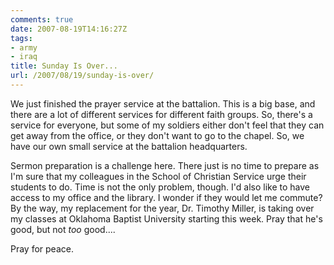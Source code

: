 ```yaml
---
comments: true
date: 2007-08-19T14:16:27Z
tags:
- army
- iraq
title: Sunday Is Over...
url: /2007/08/19/sunday-is-over/
---
```


<p>We just finished the prayer service at the battalion. This is a big base, and there are a lot of different services for different faith groups. So, there's a service for everyone, but some of my soldiers either don't feel that they can get away from the office, or they don't want to go to the chapel. So, we have our own small service at the battalion headquarters.</p>
<p>Sermon preparation is a challenge here. There just is no time to prepare as I'm sure that my colleagues in the School of Christian Service urge their students to do. Time is not the only problem, though. I'd also like to have access to my office and the library. I wonder if they would let me commute? By the way, my replacement for the year, Dr. Timothy Miller, is taking over my classes at Oklahoma Baptist University starting this week. Pray that he's good, but not <em>too</em> good....</p>
<p>Pray for peace.</p>
